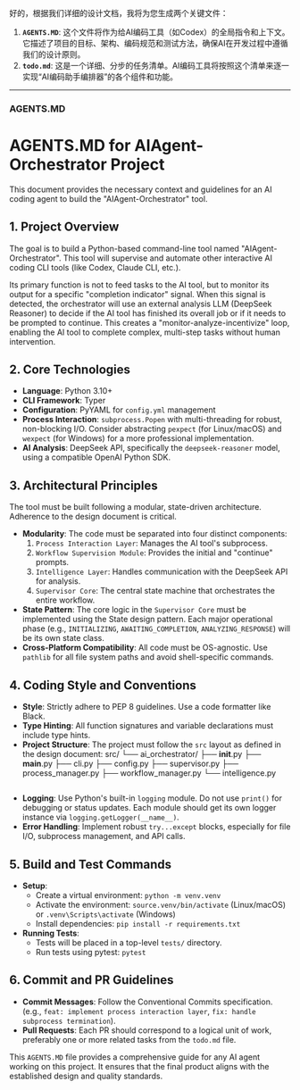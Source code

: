好的，根据我们详细的设计文档，我将为您生成两个关键文件：

1.  **`AGENTS.MD`**: 这个文件将作为给AI编码工具（如Codex）的全局指令和上下文。它描述了项目的目标、架构、编码规范和测试方法，确保AI在开发过程中遵循我们的设计原则。
2.  **`todo.md`**: 这是一个详细、分步的任务清单。AI编码工具将按照这个清单来逐一实现“AI编码助手编排器”的各个组件和功能。

-----

### AGENTS.MD

# AGENTS.MD for AIAgent-Orchestrator Project

This document provides the necessary context and guidelines for an AI coding agent to build the "AIAgent-Orchestrator" tool.

## 1\. Project Overview

The goal is to build a Python-based command-line tool named "AIAgent-Orchestrator". This tool will supervise and automate other interactive AI coding CLI tools (like Codex, Claude CLI, etc.).

Its primary function is not to feed tasks to the AI tool, but to monitor its output for a specific "completion indicator" signal. When this signal is detected, the orchestrator will use an external analysis LLM (DeepSeek Reasoner) to decide if the AI tool has finished its overall job or if it needs to be prompted to continue. This creates a "monitor-analyze-incentivize" loop, enabling the AI tool to complete complex, multi-step tasks without human intervention.

## 2\. Core Technologies

  - **Language**: Python 3.10+
  - **CLI Framework**: Typer
  - **Configuration**: PyYAML for `config.yml` management
  - **Process Interaction**: `subprocess.Popen` with multi-threading for robust, non-blocking I/O. Consider abstracting `pexpect` (for Linux/macOS) and `wexpect` (for Windows) for a more professional implementation.
  - **AI Analysis**: DeepSeek API, specifically the `deepseek-reasoner` model, using a compatible OpenAI Python SDK.

## 3\. Architectural Principles

The tool must be built following a modular, state-driven architecture. Adherence to the design document is critical.

  - **Modularity**: The code must be separated into four distinct components:
    1.  `Process Interaction Layer`: Manages the AI tool's subprocess.
    2.  `Workflow Supervision Module`: Provides the initial and "continue" prompts.
    3.  `Intelligence Layer`: Handles communication with the DeepSeek API for analysis.
    4.  `Supervisor Core`: The central state machine that orchestrates the entire workflow.
  - **State Pattern**: The core logic in the `Supervisor Core` must be implemented using the State design pattern. Each major operational phase (e.g., `INITIALIZING`, `AWAITING_COMPLETION`, `ANALYZING_RESPONSE`) will be its own state class.
  - **Cross-Platform Compatibility**: All code must be OS-agnostic. Use `pathlib` for all file system paths and avoid shell-specific commands.

## 4\. Coding Style and Conventions

  - **Style**: Strictly adhere to PEP 8 guidelines. Use a code formatter like Black.
  - **Type Hinting**: All function signatures and variable declarations must include type hints.
  - **Project Structure**: The project must follow the `src` layout as defined in the design document:
    src/
    └── ai\_orchestrator/
    ├── **init**.py
    ├── **main**.py
    ├── cli.py
    ├── config.py
    ├── supervisor.py
    ├── process\_manager.py
    ├── workflow\_manager.py
    └── intelligence.py
    ```
    ```
  - **Logging**: Use Python's built-in `logging` module. Do not use `print()` for debugging or status updates. Each module should get its own logger instance via `logging.getLogger(__name__)`.
  - **Error Handling**: Implement robust `try...except` blocks, especially for file I/O, subprocess management, and API calls.

## 5\. Build and Test Commands

  - **Setup**:
      - Create a virtual environment: `python -m venv.venv`
      - Activate the environment: `source.venv/bin/activate` (Linux/macOS) or `.venv\Scripts\activate` (Windows)
      - Install dependencies: `pip install -r requirements.txt`
  - **Running Tests**:
      - Tests will be placed in a top-level `tests/` directory.
      - Run tests using pytest: `pytest`

## 6\. Commit and PR Guidelines

  - **Commit Messages**: Follow the Conventional Commits specification. (e.g., `feat: implement process interaction layer`, `fix: handle subprocess termination`).
  - **Pull Requests**: Each PR should correspond to a logical unit of work, preferably one or more related tasks from the `todo.md` file.

This `AGENTS.MD` file provides a comprehensive guide for any AI agent working on this project. It ensures that the final product aligns with the established design and quality standards.

```
